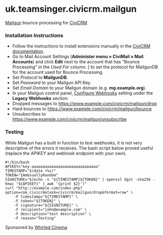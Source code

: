 uk.teamsinger.civicrm.mailgun
==========================

[Mailgun](http://www.mailgun.com/) bounce processing for [CiviCRM](https://civicrm.org/)

### Installation Instructions
* Follow the instructions to install extensions manually in the [CiviCRM documentation](https://docs.civicrm.org/sysadmin/en/latest/customize/extensions/#installing-a-new-extension).
* Go to Mail Account Settings (**Administer menu » CiviMail » Mail Accounts**) and click **Edit** next to the account that has "Bounce Processing" in the *Used For* column.
[ to set the protocol for MailgunDB for the account used for Bounce Processing.
 * Set *Protocol* to **MailgunDB**.
 * Set *Password* to your Mailgun API Key.
 * Set *Email Domain* to your Mailgun domain (e.g. **mg.example.org**).
* In your Mailgun control panel, [Configure Webhooks](https://documentation.mailgun.com/api-webhooks.html#webhooks) setting under the **Legacy Webhooks** section:
 * Dropped messages to https://www.example.com/civicrm/mailgun/drop
 * Hard bounces to https://www.example.com/civicrm/mailgun/bounce
 * Unsubscribes to https://www.example.com/civicrm/mailgun/unsubscribe


### Testing

While Mailgun has a built in function to test webhooks, it is not very descriptive of the errors it receives. The bash script below proved useful (replace the APIKEY and webhook endpoint with your own).

```
#!/bin/bash
APIKEY="key-aaaaaaaaaaaaaaaaaaaaaaaaaaaaaa"
TIMESTAMP="$(date +%s)"
TOKEN="IAmUsuallyRandom"
SIGNITURE="$(echo -n "${TIMESTAMP}${TOKEN}" | openssl dgst -sha256 -hmac "${APIKEY}" | awk '{print $2}')"
curl "http://example.com/index.php?option=com_civicrm&task=civicrm/mailgun/drop&format=raw" \
    -F timestamp="${TIMESTAMP}" \
    -F token="${TOKEN}" \
    -F signature="${SIGNITURE}" \
    -F recipient="john@example.com" \
    -F description="test description" \
    -F reason="Testing"
```

Sponsored by [Whirled Cinema](https://www.whirledcinema.com)
